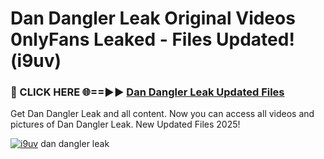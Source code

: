 # Dan Dangler Leak Original Videos 0nlyFans Leaked - Files Updated! (i9uv)

<h3>🔴 CLICK HERE 🌐==►► <a href="https://tinyurl.com/x26r9saj" rel="nofollow">Dan Dangler Leak Updated Files</a></h3>

Get Dan Dangler Leak and all content. Now you can access all videos and pictures of Dan Dangler Leak. New Updated Files 2025!

[![i9uv](https://i.imgur.com/LkgZPqh.gif)](https://tinyurl.com/x26r9saj)
dan dangler leak